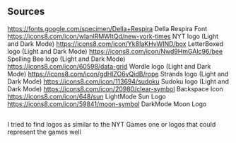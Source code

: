 ## Sources
https://fonts.google.com/specimen/Della+Respira Della Respira Font
https://icons8.com/icon/wIanlRMWltQd/new-york-times NYT logo (Light and Dark Mode)
https://icons8.com/icon/Yk8IaKHvWIND/box LetterBoxed logo (Light and Dark Mode)
https://icons8.com/icon/Nwd9HmGAlc96/bee Spelling Bee logo (Light and Dark Mode)
https://icons8.com/icon/60598/data-grid Wordle logo (Light and Dark Mode)
https://icons8.com/icon/gdHlZO6vQidB/rope Strands logo (Light and Dark Mode)
https://icons8.com/icon/113694/sudoku Sudoku logo (Light and Dark Mode)
https://icons8.com/icon/20980/clear-symbol Backspace Icon 
https://icons8.com/icon/648/sun LightMode Sun Logo 
https://icons8.com/icon/59841/moon-symbol DarkMode Moon Logo

##
I tried to find logos as similar to the NYT Games one or logos that could represent the games well